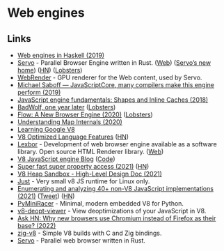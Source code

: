 # Web engines

## Links

- [Web engines in Haskell (2019)](https://chrisdone.com/posts/web-engines/)
- [Servo](https://github.com/servo/servo) - Parallel Browser Engine written in Rust. ([Web](https://servo.org/)) ([Servo’s new home](https://blog.servo.org/2020/11/17/servo-home/)) ([HN](https://news.ycombinator.com/item?id=25125325)) ([Lobsters](https://lobste.rs/s/ajqre2/servo_s_new_home))
- [WebRender](https://github.com/servo/webrender) - GPU renderer for the Web content, used by Servo.
- [Michael Saboff — JavaScriptCore, many compilers make this engine perform (2019)](https://www.youtube.com/watch?v=mtVBAcy7AKA)
- [JavaScript engine fundamentals: Shapes and Inline Caches (2018)](https://mathiasbynens.be/notes/shapes-ics)
- [BadWolf, one year later](https://hacktivis.me/articles/BadWolf%2C%20one%20year%20later) ([Lobsters](https://lobste.rs/s/zmbb4c/badwolf_one_year_later))
- [Flow: A New Browser Engine (2020)](https://thereshouldbenored.com/posts/flow-new-engine/) ([Lobsters](https://lobste.rs/s/siuggy/flow_new_browser_engine))
- [Understanding Map Internals (2020)](https://itnext.io/v8-deep-dives-understanding-map-internals-45eb94a183df)
- [Learning Google V8](https://github.com/danbev/learning-v8)
- [V8 Optimized Language Features](https://github.com/thlorenz/v8-perf/blob/master/language-features.md) ([HN](https://news.ycombinator.com/item?id=25016362))
- [Lexbor](https://github.com/lexbor/lexbor) - Development of web browser engine available as a software library. Open source HTML Renderer library. ([Web](http://lexbor.com/))
- [V8 JavaScript engine Blog](https://v8.dev/) ([Code](https://github.com/v8/v8.dev))
- [Super fast super property access (2021)](https://v8.dev/blog/fast-super) ([HN](https://news.ycombinator.com/item?id=26183402))
- [V8 Heap Sandbox - High-Level Design Doc (2021)](https://docs.google.com/document/d/1FM4fQmIhEqPG8uGp5o9A-mnPB5BOeScZYpkHjo0KKA8/edit)
- [Just](https://github.com/just-js/just) - Very small v8 JS runtime for Linux only.
- [Enumerating and analyzing 40+ non-V8 JavaScript implementations (2021)](https://notes.eatonphil.com/javascript-implementations.html) ([Tweet](https://twitter.com/phil_eaton/status/1440436962305789952)) ([HN](https://news.ycombinator.com/item?id=28613673))
- [PyMiniRacer](https://github.com/sqreen/PyMiniRacer) - Minimal, modern embedded V8 for Python.
- [v8-deopt-viewer](https://github.com/andrewiggins/v8-deopt-viewer) - View deoptimizations of your JavaScript in V8.
- [Ask HN: Why new browsers use Chromium instead of Firefox as their base? (2022)](https://news.ycombinator.com/item?id=29900496)
- [zig-v8](https://github.com/fubark/zig-v8) - Simple V8 builds with C and Zig bindings.
- [Servo](https://servo.org/) - Parallel web browser written in Rust.
